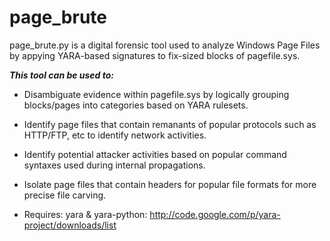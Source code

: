 page_brute
==========

page_brute.py is a digital forensic tool used to analyze Windows Page Files by appying YARA-based signatures to fix-sized blocks of pagefile.sys. 

***This tool can be used to:***
 * Disambiguate evidence within pagefile.sys by logically grouping blocks/pages into categories based on YARA rulesets.
 * Identify page files that contain remanants of popular protocols such as HTTP/FTP, etc to identify network activities.
 * Identify potential attacker activities based on popular command syntaxes used during internal propagations.
 * Isolate page files that contain headers for popular file formats for more precise file carving.

* Requires:
yara & yara-python: http://code.google.com/p/yara-project/downloads/list


